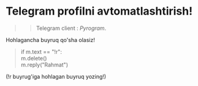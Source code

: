# Telegram profilni avtomatlashtirish!

>> Telegram client : _Pyrogram_.

Hohlagancha buyruq qo'sha olasiz!


>if m.text == "!r":<br>
>   m.delete()<br>
>   m.reply("Rahmat")

(!r buyrug'iga hohlagan buyruq yozing!)
